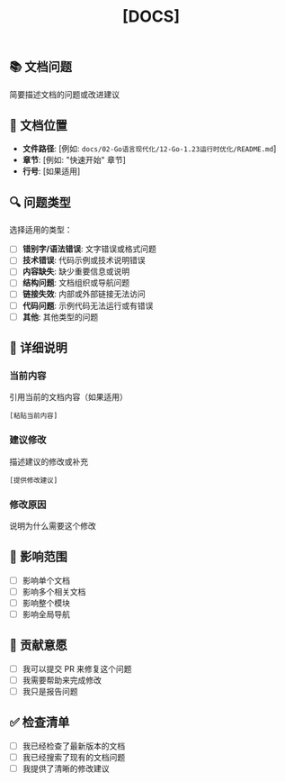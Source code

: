 ﻿---
name: 文档改进
about: 建议文档改进或报告文档问题
title: '[DOCS] '
labels: documentation
assignees: ''
---

## 📚 文档问题

简要描述文档的问题或改进建议

## 📍 文档位置

- **文件路径**: [例如: `docs/02-Go语言现代化/12-Go-1.23运行时优化/README.md`]
- **章节**: [例如: "快速开始" 章节]
- **行号**: [如果适用]

## 🔍 问题类型

选择适用的类型：

- [ ] **错别字/语法错误**: 文字错误或格式问题
- [ ] **技术错误**: 代码示例或技术说明错误
- [ ] **内容缺失**: 缺少重要信息或说明
- [ ] **结构问题**: 文档组织或导航问题
- [ ] **链接失效**: 内部或外部链接无法访问
- [ ] **代码问题**: 示例代码无法运行或有错误
- [ ] **其他**: 其他类型的问题

## 📝 详细说明

### 当前内容

引用当前的文档内容（如果适用）

```text
[粘贴当前内容]
```

### 建议修改

描述建议的修改或补充

```text
[提供修改建议]
```

### 修改原因

说明为什么需要这个修改

## 🎯 影响范围

- [ ] 影响单个文档
- [ ] 影响多个相关文档
- [ ] 影响整个模块
- [ ] 影响全局导航

## 🤝 贡献意愿

- [ ] 我可以提交 PR 来修复这个问题
- [ ] 我需要帮助来完成修改
- [ ] 我只是报告问题

## ✅ 检查清单

- [ ] 我已经检查了最新版本的文档
- [ ] 我已经搜索了现有的文档问题
- [ ] 我提供了清晰的修改建议
